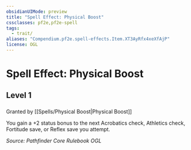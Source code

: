 ```yaml
---
obsidianUIMode: preview
title: "Spell Effect: Physical Boost"
cssclasses: pf2e,pf2e-spell
tags:
  - trait/
aliases: "Compendium.pf2e.spell-effects.Item.XT3AyRfx4xeXfAjP"
license: OGL
---
```

# Spell Effect: Physical Boost
## Level 1
### 






Granted by [[Spells/Physical Boost|Physical Boost]]

You gain a +2 status bonus to the next Acrobatics check, Athletics check, Fortitude save, or Reflex save you attempt.

*Source: Pathfinder Core Rulebook*
*OGL*